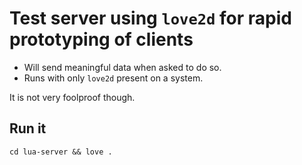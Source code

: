 # Test server using `love2d` for rapid prototyping of clients

- Will send meaningful data when asked to do so.
- Runs with only `love2d` present on a system.

It is not very foolproof though.

## Run it

`cd lua-server && love .`